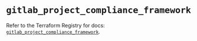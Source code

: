 # `gitlab_project_compliance_framework`

Refer to the Terraform Registry for docs: [`gitlab_project_compliance_framework`](https://registry.terraform.io/providers/gitlabhq/gitlab/17.3.0/docs/resources/project_compliance_framework).
